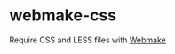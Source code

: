 webmake-css
===========

Require CSS and LESS files with [Webmake](https://github.com/medikoo/modules-webmake)

